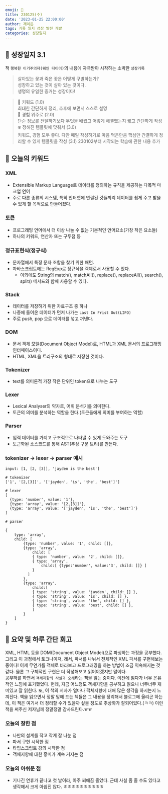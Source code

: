 ```yaml
---
emoji: 🌱
title: 230125(수)
date: '2023-01-25 22:00:00'
author: 제이든
tags: 기록 일지 성장 발전 개발
categories: 성장일지
---
```


## 🎄 성장일지 3.1

책 `행복한 이기주의자(웨인 다이어)`의 내용에 자극받아 시작하는 소박한 `성장기록`

> 살아있는 꽃과 죽은 꽃은 어떻게 구별하는가?<br/>
> 성장하고 있는 것이 살아 있는 것이다.<br/>
> 생명의 유일한 증거는 성장이다!

> 🌳 키워드 (1.0)<br/>
> 최대한 간단하게 정리, 추후에 보면서 스스로 설명<br/>
> 🍉 경험 위주로 (2.0)<br/>
> 단순 정보를 전달하기보다 무엇을 배웠고 어떻게 해결했는지 짧고 간단하게 작성<br/>
> ❄️ 정해진 템플릿에 맞춰서 (3.0)<br/>
> 키워드, 경험 모두 좋다. 다만 매일 작성하기로 마음 먹은만큼 핵심만 간결하게 정리할 수 있게 템플릿을 작성
> (3.1) 230102부터 시작되는 학습에 관한 내용 추가

## 🔑 오늘의 키워드

### XML

- Extensible Markup Language로 데이터를 정의하는 규칙을 제공하는 다목적 마크업 언어
- 주로 다른 종류의 시스템, 특히 인터넷에 연결된 것들끼리 데이터를 쉽게 주고 받을 수 있게 할 목적으로 만들어졌다.

### 토큰

- 프로그래밍 언어에서 더 이상 나눌 수 없는 기본적인 언어요소(가장 작은 요소들)
- 하나의 키워드, 연산자 또는 구두점 등

### 정규표현식(정규식)

- 문자열에서 특정 문자 조합을 찾기 위한 패턴.
- 자바스크립트에는 RegExp로 정규식을 객체로서 사용할 수 있다.
  - 이외에도 String의 match(), matchAll(), replace(), replaceAll(), search(), split() 메서드와 함께 사용할 수 있다.

### Stack

- 데이터를 저장하기 위한 자료구조 중 하나
- 나중에 들어온 데이터가 먼저 나가는 `Last In Frist Out(LIFO)`
- 주로 push, pop 으로 데이터를 넣고 꺼낸다.

### DOM

- 문서 객체 모델(Document Object Model)로, HTML과 XML 문서의 프로그래밍 인터페이스이다.
- HTML, XML을 트리구조의 형태로 저장한 것이다.

### Tokenizer

- text를 의미론적 가장 작은 단위인 token으로 나누는 도구

### Lexer

- Lexical Analyser의 약자로, 어휘 분석기를 의미한다.
- 토큰의 의미를 분석하는 역할을 한다.(토큰들에게 의미를 부여하는 역할)

### Parser

- 입력 데이터를 가지고 구조적으로 나타낼 수 있게 도와주는 도구
- 토근화된 소스코드를 통해 AST(추상 구문 트리)를 만든다.

### tokenizer -> lexer -> parser 예시

```
input: [1, [2, [3]], 'jayden is the best']

# tokenizer
['1', '[2,[3]]', '['jayden', 'is', 'the', 'best']']

# lexer
[
  {type: 'number', value: '1'},
  {type: 'array', value: '[2,[3]]'},
  {type: 'array', value: '['jayden', 'is', 'the', 'best']'}
]

# parser

{
	type: 'array',
	child: [
		{type: 'number', value: '1', child: []},
		{type: 'array',
			child: [
			{ type: 'number', value: '2', child: []},
			{ type: 'array', 
				child:[ {type:'number', value:'3', child: []} ]
		    }
		  ] 
		},
		{type: 'array', 
			child:[
			{ type: 'string', value: 'jayden', child: [] },
			{ type: 'string', value: 'is', child: [] },
			{ type: 'string', value: 'the', child: [] },
			{ type: 'string', value: 'best', child: [] },
			]
		}
	]
}
```

## 📝 요약 및 하루 간단 회고

XML, HTML 등을 DOM(Document Object Model)으로 파싱하는 과정을 공부했다. 그리고 이 과정에서 토크나이저, 레서, 파서를 나눠서 전체적인 XML 파서를 구현해보는 중이다!
이제 무언가를 객체로 바라보고 프로그래밍을 하는 방법이 조금 익숙해지는 것 같다. 물론 그 구체적인 구현은 더 작성해보고 읽어야겠지만 말이다.<br/> 
공부하를 하면서 `객체지향의 사실과 오해`라는 책을 읽는 중이다. 이전에 읽다가 너무 은유적인 느낌에 포기했었다. 헌데, 지금 어느정도 객체지향을 공부하고 읽으니 너무너무 재미있고 잘 읽힌다. 또, 이 책의 저자가
얼마나 객체지향에 대해 많은 생각을 하시는지 느껴진다. 책을 읽으면서 정말 맘에 드는 책들은 그 내용을 정리해서 블로그에 올리곤 하는데, 이 책은 여기서 더 정리할 수가 있을까 싶을 정도로 추상화가 잘되어있다.(ㅋㅋ)
이런 책을 써주신 저자님께 정말정말 감사드린다.ㅠㅠ


### 오늘의 잘한 점

- 나만의 설계를 작고 작게 잘 나눈 점
- 파서 구현 시작한 점
- 타입스크립트 강의 시작한 점
- 객체지향에 대한 흥미가 계속 커지는 점

### 오늘의 아쉬운 점

- 기나긴 연휴가 끝나고 첫 날이라, 아주 쬐에끔 졸았다. 근데 사실 좀 졸 수도 있다고 생각해서 크게 아쉽진 않다. ㅎㅎㅎㅎㅎㅎㅎㅎㅎㅎ

```toc

```
